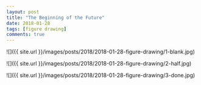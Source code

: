```yaml
---
layout: post
title: "The Beginning of the Future"
date: 2018-01-28
tags: [figure drawing]
comments: true
---
```

![]({{ site.url }}/images/posts/2018/2018-01-28-figure-drawing/1-blank.jpg)

![]({{ site.url }}/images/posts/2018/2018-01-28-figure-drawing/2-half.jpg)

![]({{ site.url }}/images/posts/2018/2018-01-28-figure-drawing/3-done.jpg)
